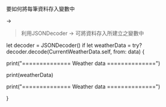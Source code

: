 要如何將每筆資料存入變數中

->
>利用JSONDecoder ->  可將資料存入所建立之變數中


let decoder = JSONDecoder()
if let weatherData = try? decoder.decode(CurrentWeatherData.self, from: data) {

print("============== Weather data ==============")

print(weatherData)

print("============== Weather data ==============")

}
